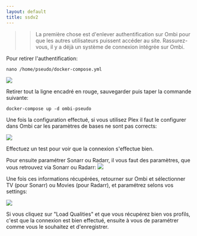 ```yaml
---
layout: default
title: ssdv2
---
```

> > La première chose est d'enlever authentification sur Ombi pour que les autres utilisateurs puissent accéder au site.
Rassurez-vous, il y a déjà un système de connexion intégrée sur Ombi.

Pour retirer l'authentification:
```
nano /home/pseudo/docker-compose.yml
```
![](https://i.imgur.com/o33y2R1.png)

Retirer tout la ligne encadré en rouge, sauvegarder puis taper la commande suivante:

```
docker-compose up -d ombi-pseudo
```
Une fois la configuration effectué, si vous utilisez Plex il faut le configurer dans Ombi car les paramètres de bases ne sont pas corrects:

![](https://i.imgur.com/6oVRP24.png)

Effectuez un test pour voir que la connexion s'effectue bien.

Pour ensuite paramétrer Sonarr ou Radarr, il vous faut des paramètres, que vous retrouvez via Sonarr ou Radarr:
![](https://i.imgur.com/VtdFgKK.png)

Une fois ces informations récupérées, retourner sur Ombi et sélectionner TV (pour Sonarr) ou Movies (pour Radarr), et paramétrez selons vos settings:

![](https://i.imgur.com/OHnCvyj.png)

Si vous cliquez sur "Load Qualities" et que vous récupérez bien vos profils, c'est que la connexion est bien effectué, ensuite à vous de paramétrer comme vous le souhaitez et d'enregistrer.